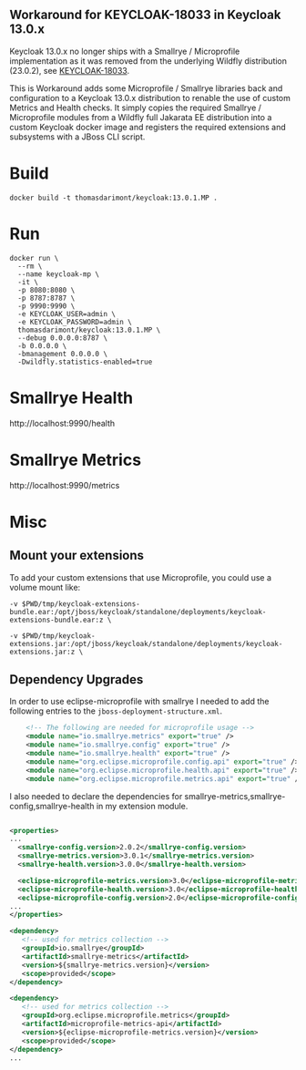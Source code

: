 Workaround for KEYCLOAK-18033 in Keycloak 13.0.x
---

Keycloak 13.0.x no longer ships with a Smallrye / Microprofile implementation as it was removed from the underlying Wildfly distribution (23.0.2), see [KEYCLOAK-18033](https://issues.redhat.com/browse/KEYCLOAK-18033).

This is Workaround adds some Microprofile / Smallrye libraries back and configuration to a Keycloak 13.0.x distribution to renable the use of custom Metrics and Health checks.
It simply copies the required Smallrye / Microprofile modules from a Wildfly full Jakarata EE distribution into a custom Keycloak docker image and registers the required extensions and subsystems with a JBoss CLI script.

# Build
```
docker build -t thomasdarimont/keycloak:13.0.1.MP . 
```

# Run
```
docker run \
  --rm \
  --name keycloak-mp \
  -it \
  -p 8080:8080 \
  -p 8787:8787 \
  -p 9990:9990 \
  -e KEYCLOAK_USER=admin \
  -e KEYCLOAK_PASSWORD=admin \
  thomasdarimont/keycloak:13.0.1.MP \
  --debug 0.0.0.0:8787 \
  -b 0.0.0.0 \
  -bmanagement 0.0.0.0 \
  -Dwildfly.statistics-enabled=true
```

# Smallrye Health
http://localhost:9990/health

# Smallrye Metrics
http://localhost:9990/metrics

# Misc

## Mount your extensions

To add your custom extensions that use Microprofile, you could use a volume mount like:
```
-v $PWD/tmp/keycloak-extensions-bundle.ear:/opt/jboss/keycloak/standalone/deployments/keycloak-extensions-bundle.ear:z \

-v $PWD/tmp/keycloak-extensions.jar:/opt/jboss/keycloak/standalone/deployments/keycloak-extensions.jar:z \
```

## Dependency Upgrades

In order to use eclipse-microprofile with smallrye I needed to add the following entries to the `jboss-deployment-structure.xml`.

```xml
    <!-- The following are needed for microprofile usage -->
    <module name="io.smallrye.metrics" export="true" />
    <module name="io.smallrye.config" export="true" />
    <module name="io.smallrye.health" export="true" />
    <module name="org.eclipse.microprofile.config.api" export="true" />
    <module name="org.eclipse.microprofile.health.api" export="true" />
    <module name="org.eclipse.microprofile.metrics.api" export="true" />
```

I also needed to declare the dependencies for smallrye-metrics,smallrye-config,smallrye-health in my extension module.
```xml

<properties>
...
  <smallrye-config.version>2.0.2</smallrye-config.version>
  <smallrye-metrics.version>3.0.1</smallrye-metrics.version>
  <smallrye-health.version>3.0.0</smallrye-health.version>

  <eclipse-microprofile-metrics.version>3.0</eclipse-microprofile-metrics.version>
  <eclipse-microprofile-health.version>3.0</eclipse-microprofile-health.version>
  <eclipse-microprofile-config.version>2.0</eclipse-microprofile-config.version>
...
</properties>

<dependency>
   <!-- used for metrics collection -->
   <groupId>io.smallrye</groupId>
   <artifactId>smallrye-metrics</artifactId>
   <version>${smallrye-metrics.version}</version>
   <scope>provided</scope>
</dependency>

<dependency>
   <!-- used for metrics collection -->
   <groupId>org.eclipse.microprofile.metrics</groupId>
   <artifactId>microprofile-metrics-api</artifactId>
   <version>${eclipse-microprofile-metrics.version}</version>
   <scope>provided</scope>
</dependency>
...
```
